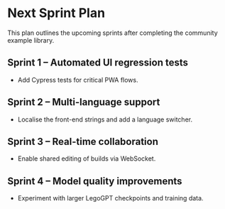 # Next Sprint Plan

This plan outlines the upcoming sprints after completing the community example library.

## Sprint 1 – Automated UI regression tests
* Add Cypress tests for critical PWA flows.

## Sprint 2 – Multi-language support
* Localise the front-end strings and add a language switcher.

## Sprint 3 – Real-time collaboration
* Enable shared editing of builds via WebSocket.

## Sprint 4 – Model quality improvements
* Experiment with larger LegoGPT checkpoints and training data.

